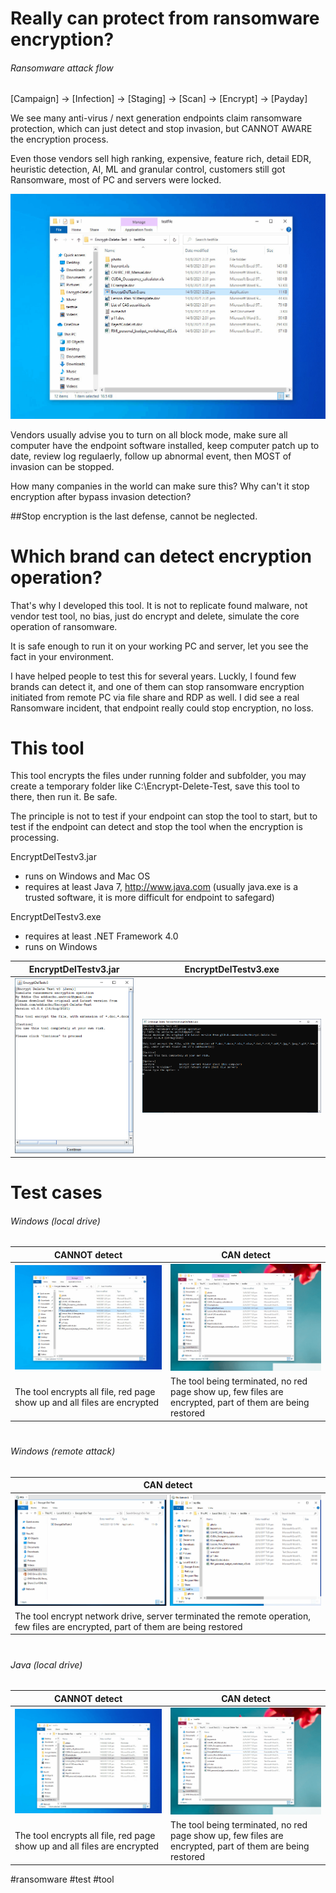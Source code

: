 # Really can protect from ransomware encryption?

###### Ransomware attack flow

[Campaign] -> [Infection] -> [Staging] -> [Scan] -> [Encrypt] -> [Payday]

We see many anti-virus / next generation endpoints claim ransomware protection, which can just detect and stop invasion, but CANNOT AWARE the encryption process.

Even those vendors sell high ranking, expensive, feature rich, detail EDR, heuristic detection, AI, ML and granular control, customers still got Ransomware, most of PC and servers were locked.

![alt text](https://raw.githubusercontent.com/eddiechu/Encrypt-Delete-Test/main/Image/screen10.gif)

Vendors usually advise you to turn on all block mode, make sure all computer have the endpoint software installed, keep computer patch up to date, review log regulaerly, follow up abnormal event, then MOST of invasion can be stopped.

How many companies in the world can make sure this?  Why can't it stop encryption after bypass invasion detection?

##Stop encryption is the last defense, cannot be neglected.


# Which brand can detect encryption operation?

That's why I developed this tool.  It is not to replicate found malware, not vendor test tool, no bias, just do encrypt and delete, simulate the core operation of ransomware.

It is safe enough to run it on your working PC and server, let you see the fact in your environment.

I have helped people to test this for several years.  Luckly, I found few brands can detect it, and one of them can stop ransomware encryption initiated from remote PC via file share and RDP as well.  I did see a real Ransomware incident, that endpoint really could stop encryption, no loss.


# This tool

This tool encrypts the files under running folder and subfolder, you may create a temporary folder like C:\Encrypt-Delete-Test\, save this tool to there, then run it.  Be safe.

The principle is not to test if your endpoint can stop the tool to start, but to test if the endpoint can detect and stop the tool when the encryption is processing.

EncryptDelTestv3.jar
- runs on Windows and Mac OS
- requires at least Java 7, http://www.java.com
(usually java.exe is a trusted software, it is more difficult for endpoint to safegard)


EncryptDelTestv3.exe
- requires at least .NET Framework 4.0
- runs on Windows

| EncryptDelTestv3.jar | EncryptDelTestv3.exe |
|---------------|---------------|
|![alt text](https://raw.githubusercontent.com/eddiechu/Encrypt-Delete-Test/main/Image/screen15.png)|![alt text](https://raw.githubusercontent.com/eddiechu/Encrypt-Delete-Test/main/Image/screen13.png)|


# Test cases

###### Windows (local drive)

| CANNOT detect | CAN detect |
|---------------|---------------|
|![alt text](https://raw.githubusercontent.com/eddiechu/Encrypt-Delete-Test/main/Image/screen10.gif)|![alt text](https://raw.githubusercontent.com/eddiechu/Encrypt-Delete-Test/main/Image/screen13.gif)|
| The tool encrypts all file, red page show up and all files are encrypted | The tool being terminated, no red page show up, few files are encrypted, part of them are being restored |


#

###### Windows (remote attack)

| CAN detect |
|---------------|
|![alt text](https://raw.githubusercontent.com/eddiechu/Encrypt-Delete-Test/main/Image/screen15.gif)|
|The tool encrypt network drive, server terminated the remote operation, few files are encrypted, part of them are being restored|


#

###### Java (local drive)

| CANNOT detect | CAN detect |
|---------------|---------------|
|![alt text](https://raw.githubusercontent.com/eddiechu/Encrypt-Delete-Test/main/Image/screen12.gif)|![alt text](https://raw.githubusercontent.com/eddiechu/Encrypt-Delete-Test/main/Image/screen14.gif)|
| The tool encrypts all file, red page show up and all files are encrypted | The tool being terminated, no red page show up, few files are encrypted, part of them are being restored |






#ransomware
#test
#tool
